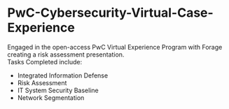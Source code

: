 # PwC-Cybersecurity-Virtual-Case-Experience
Engaged in the open-access PwC Virtual Experience Program with Forage creating a risk assessment presentation. <br>
Tasks Completed include: <br>
<ul>
<li> Integrated Information Defense </li>  
<li> Risk Assessment </li> 
<li> IT System Security Baseline </li>
<li> Network Segmentation </li> 
</ul>
